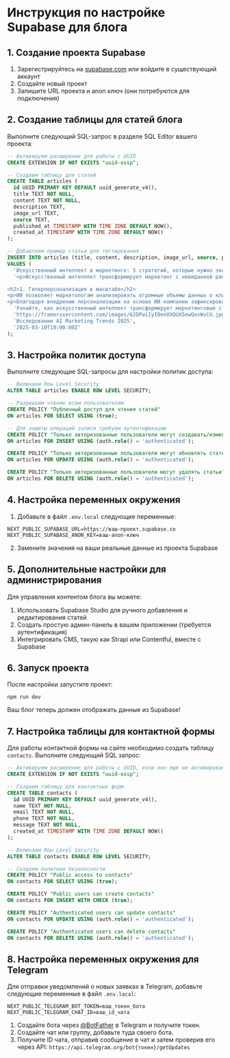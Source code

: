 # Инструкция по настройке Supabase для блога

## 1. Создание проекта Supabase

1. Зарегистрируйтесь на [supabase.com](https://supabase.com) или войдите в существующий аккаунт
2. Создайте новый проект
3. Запишите URL проекта и anon ключ (они потребуются для подключения)

## 2. Создание таблицы для статей блога

Выполните следующий SQL-запрос в разделе SQL Editor вашего проекта:

```sql
-- Активируем расширение для работы с UUID
CREATE EXTENSION IF NOT EXISTS "uuid-ossp";

-- Создаем таблицу для статей
CREATE TABLE articles (
  id UUID PRIMARY KEY DEFAULT uuid_generate_v4(),
  title TEXT NOT NULL,
  content TEXT NOT NULL,
  description TEXT,
  image_url TEXT,
  source TEXT,
  published_at TIMESTAMP WITH TIME ZONE DEFAULT NOW(),
  created_at TIMESTAMP WITH TIME ZONE DEFAULT NOW()
);

-- Добавляем пример статьи для тестирования
INSERT INTO articles (title, content, description, image_url, source, published_at)
VALUES (
  'Искусственный интеллект в маркетинге: 5 стратегий, которые нужно знать',
  '<p>Искусственный интеллект трансформирует маркетинг с невиданной ранее скоростью. От персонализированного взаимодействия с клиентами до принятия решений на основе данных, технологии ИИ предоставляют маркетологам мощные новые инструменты для связи с аудиторией и достижения результатов.</p>

<h2>1. Гиперперсонализация в масштабе</h2>
<p>ИИ позволяет маркетологам анализировать огромные объемы данных о клиентах для предоставления персонализированного опыта. В отличие от традиционной сегментации, ИИ может обрабатывать поведенческие данные, историю покупок, модели просмотра и демографическую информацию для создания действительно индивидуальных маркетинговых сообщений.</p>
<p>Благодаря внедрению персонализации на основе ИИ компании зафиксировали увеличение коэффициента конверсии до 30% и значительное улучшение показателей удовлетворенности клиентов.</p>',
  'Узнайте, как искусственный интеллект трансформирует маркетинговые стратегии и как бизнес может использовать эти технологии для достижения лучших результатов.',
  'https://framerusercontent.com/images/62DPwiIyI0enXXQUX5ewQevWvCU.jpg',
  'Исследование AI Marketing Trends 2025',
  '2025-03-10T10:00:00Z'
);
```

## 3. Настройка политик доступа

Выполните следующие SQL-запросы для настройки политик доступа:

```sql
-- Включаем Row Level Security
ALTER TABLE articles ENABLE ROW LEVEL SECURITY;

-- Разрешаем чтение всем пользователям
CREATE POLICY "Публичный доступ для чтения статей"
ON articles FOR SELECT USING (true);

-- Для защиты операций записи требуем аутентификацию
CREATE POLICY "Только авторизованные пользователи могут создавать/изменять статьи"
ON articles FOR INSERT USING (auth.role() = 'authenticated');

CREATE POLICY "Только авторизованные пользователи могут обновлять статьи"
ON articles FOR UPDATE USING (auth.role() = 'authenticated');

CREATE POLICY "Только авторизованные пользователи могут удалять статьи"
ON articles FOR DELETE USING (auth.role() = 'authenticated');
```

## 4. Настройка переменных окружения

1. Добавьте в файл `.env.local` следующие переменные:

```
NEXT_PUBLIC_SUPABASE_URL=https://ваш-проект.supabase.co
NEXT_PUBLIC_SUPABASE_ANON_KEY=ваш-anon-ключ
```

2. Замените значения на ваши реальные данные из проекта Supabase

## 5. Дополнительные настройки для администрирования

Для управления контентом блога вы можете:

1. Использовать Supabase Studio для ручного добавления и редактирования статей
2. Создать простую админ-панель в вашем приложении (требуется аутентификация)
3. Интегрировать CMS, такую как Strapi или Contentful, вместе с Supabase

## 6. Запуск проекта

После настройки запустите проект:

```
npm run dev
```

Ваш блог теперь должен отображать данные из Supabase!

## 7. Настройка таблицы для контактной формы

Для работы контактной формы на сайте необходимо создать таблицу `contacts`. Выполните следующий SQL запрос:

```sql
-- Активируем расширение для работы с UUID, если оно еще не активировано
CREATE EXTENSION IF NOT EXISTS "uuid-ossp";

-- Создаем таблицу для контактных форм
CREATE TABLE contacts (
  id UUID PRIMARY KEY DEFAULT uuid_generate_v4(),
  name TEXT NOT NULL,
  email TEXT NOT NULL,
  phone TEXT NOT NULL,
  message TEXT NOT NULL,
  created_at TIMESTAMP WITH TIME ZONE DEFAULT NOW()
);

-- Включаем Row Level Security
ALTER TABLE contacts ENABLE ROW LEVEL SECURITY;

-- Создаем политики безопасности
CREATE POLICY "Public access to contacts"
ON contacts FOR SELECT USING (true);

CREATE POLICY "Public users can create contacts"
ON contacts FOR INSERT WITH CHECK (true);

CREATE POLICY "Authenticated users can update contacts"
ON contacts FOR UPDATE USING (auth.role() = 'authenticated');

CREATE POLICY "Authenticated users can delete contacts"
ON contacts FOR DELETE USING (auth.role() = 'authenticated');
```

## 8. Настройка переменных окружения для Telegram

Для отправки уведомлений о новых заявках в Telegram, добавьте следующие переменные в файл `.env.local`:

```
NEXT_PUBLIC_TELEGRAM_BOT_TOKEN=ваш_токен_бота
NEXT_PUBLIC_TELEGRAM_CHAT_ID=ваш_id_чата
```

1. Создайте бота через [@BotFather](https://t.me/BotFather) в Telegram и получите токен.
2. Создайте чат или группу, добавьте туда своего бота.
3. Получите ID чата, отправив сообщение в чат и затем проверив его через API: `https://api.telegram.org/bot{токен}/getUpdates`
